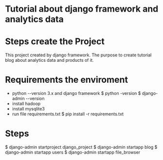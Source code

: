 # Tutorial about django framework and analytics data 
# Steps create the Project
This project created by django framework. The purpose to create tutorial blog about analytics data and products of it.

# Requirements the enviroment
- python --version 3.x and django framework 
$ python -version
$ django-admin --version
- install hadoop
- install mysqlite3
- run file requirements.txt 
$ pip install -r requirements.txt

# Steps 
$ django-admin startproject django_project
$ django-admin startapp blog
$ django-admin startapp users
$ django-admin startapp file_browser
